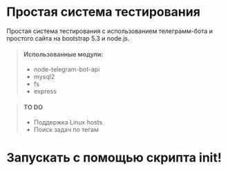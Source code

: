 # Простая система тестирования

Простая система тестирования с использованием телеграмм-бота и простого сайта на bootstrap 5.3 и node.js.

> #### Использованные модули:
>
> - node-telegram-bot-api
> - mysql2
> - fs
> - express


> #### TO DO
>
> - Поддержка Linux hosts
> - Поиск задач по тегам


# Запускать с помощью скрипта init!